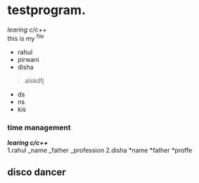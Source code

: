 # testprogram.
*learing c/c++*\
this is my <sup>file</sup>
- rahul
- pirwani
- disha
> alskdfj
+ ds
+ ns
+ kis
### time management
***learing c/c++***\
1.rahul
_name 
_father
_profession
2.disha 
*name
*father
*proffe
## disco dancer

